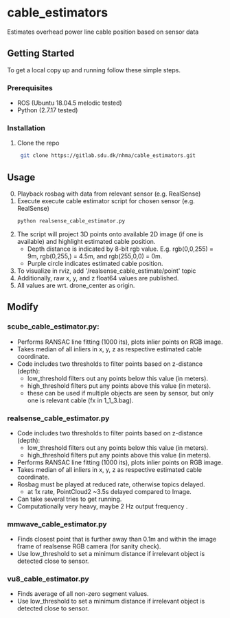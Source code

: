 # cable_estimators
Estimates overhead power line cable position based on sensor data


<!-- GETTING STARTED -->
## Getting Started

To get a local copy up and running follow these simple steps.

### Prerequisites

- ROS (Ubuntu 18.04.5 melodic tested)
- Python (2.7.17 tested)

### Installation

1. Clone the repo
   ```sh
	git clone https://gitlab.sdu.dk/nhma/cable_estimators.git
   ```

<!-- USAGE EXAMPLES -->
## Usage

0. Playback rosbag with data from relevant sensor (e.g. RealSense)
1. Execute execute cable estimator script for chosen sensor (e.g. RealSense)
   ```sh
   python realsense_cable_estimator.py
   ```
2. The script will project 3D points onto available 2D image (if one is available) and highlight estimated cable position.
	- Depth distance is indicated by 8-bit rgb value. E.g. rgb(0,0,255) = 9m, rgb(0,255,) = 4.5m, and rgb(255,0,0) = 0m. 
	- Purple circle indicates estimated cable position.
3. To visualize in rviz, add '/realsense_cable_estimate/point' topic
4. Additionally, raw x, y, and z float64 values are published.
5. All values are wrt. drone_center as origin.

## Modify
### scube_cable_estimator.py:
- Performs RANSAC line fitting (1000 its), plots inlier points on RGB image.
- Takes median of all inliers in x, y, z as respective estimated cable coordinate.
- Code includes two thresholds to filter points based on z-distance (depth):
   - low_threshold filters out any points below this value (in meters).
   - high_threshold filters put any points above this value (in meters).
   - these can be used if multiple objects are seen by sensor, but only one is relevant cable (fx in 1_1_3.bag).

### realsense_cable_estimator.py
- Code includes two thresholds to filter points based on z-distance (depth):
   - low_threshold filters out any points below this value (in meters).
   - high_threshold filters put any points above this value (in meters).
- Performs RANSAC line fitting (1000 its), plots inlier points on RGB image.
- Takes median of all inliers in x, y, z as respective estimated cable coordinate.
- Rosbag must be played at reduced rate, otherwise topics delayed.
   - at 1x rate, PointCloud2 ~3.5s delayed compared to Image.
- Can take several tries to get running.
- Computationally very heavy, maybe 2 Hz output frequency .

### mmwave_cable_estimator.py
- Finds closest point that is further away than 0.1m and within the image frame of realsense RGB camera (for sanity check). 
- Use low_threshold to set a minimum distance if irrelevant object is detected close to sensor.

### vu8_cable_estimator.py
- Finds average of all non-zero segment values.
- Use low_threshold to set a minimum distance if irrelevant object is detected close to sensor.
